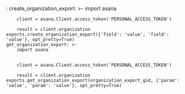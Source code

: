 : 
    create_organization_export: >-
        import asana


        client = asana.Client.access_token('PERSONAL_ACCESS_TOKEN')

        result = client.organization exports.create_organization_export({'field': 'value', 'field': 'value'}, opt_pretty=True)
    get_organization_export: >-
        import asana


        client = asana.Client.access_token('PERSONAL_ACCESS_TOKEN')

        result = client.organization exports.get_organization_export(organization_export_gid, {'param': 'value', 'param': 'value'}, opt_pretty=True)
